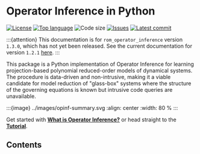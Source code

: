 # Operator Inference in Python

[![License](https://img.shields.io/github/license/Willcox-Research-Group/rom-operator-inference-python3)](https://github.com/Willcox-Research-Group/rom-operator-inference-python3/blob/main/LICENSE)
[![Top language](https://img.shields.io/github/languages/top/Willcox-Research-Group/rom-operator-inference-python3)](https://www.python.org)
![Code size](https://img.shields.io/github/languages/code-size/Willcox-Research-Group/rom-operator-inference-python3)
[![Issues](https://img.shields.io/github/issues/Willcox-Research-Group/rom-operator-inference-python3)](https://github.com/Willcox-Research-Group/rom-operator-inference-python3/issues)
[![Latest commit](https://img.shields.io/github/last-commit/Willcox-Research-Group/rom-operator-inference-python3)](https://github.com/Willcox-Research-Group/rom-operator-inference-python3/commits/main)
<!-- [![Documentation](https://img.shields.io/badge/Documentation-JupyterBook-important)](sec-api) -->

:::{attention}
This documentation is for `rom_operator_inference` version `1.3.0`, which has not yet been released.
See the current documentation for version `1.2.1` [here](https://github.com/Willcox-Research-Group/rom-operator-inference-Python3/wiki/API-Reference).
:::

This package is a Python implementation of Operator Inference for learning projection-based polynomial reduced-order models of dynamical systems.
The procedure is data-driven and non-intrusive, making it a viable candidate for model reduction of "glass-box" systems where the structure of the governing equations is known but intrusive code queries are unavailable.

:::{image} ../images/opinf-summary.svg
:align: center
:width: 80 %
:::

Get started with [**What is Operator Inference?**](sec-opinf-overview) or head straight to the [**Tutorial**](sec-tutorial).
<!-- See our [**Literature**](sec-literature) page for a list of technical publications on Operator Inference and the [**Gallery**](sec-gallery) for a list of projects that use this package. -->

## Contents

```{tableofcontents}
```
